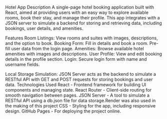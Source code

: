Hotel App
Description
A single-page hotel booking application built with React, aimed at providing users with an easy way to explore available rooms, book their stay, and manage their profile. This app integrates with a JSON server to simulate a backend for storing and retrieving data, including bookings, user details, and amenities.

Features
Room Listings: View rooms and suites with images, descriptions, and the option to book.
Booking Form: Fill in details and book a room. Pre-fill user data from the login page.
Amenities: Browse available hotel amenities with images and descriptions.
User Profile: View and edit booking details in the profile section.
Login: Secure login form with name and username fields.

Local Storage Simulation: JSON Server acts as the backend to simulate a RESTful API with GET and POST requests for storing bookings and user data.
Technologies Used
React - Frontend framework for building UI components and managing state.
React Router - Client-side routing for smooth navigation between pages.
JSON Server - A tool to simulate a RESTful API using a db.json file for data storage.Render was also used in the making of this project
CSS - Styling for the app, including responsive design.
GitHub Pages - For deploying the project online.
